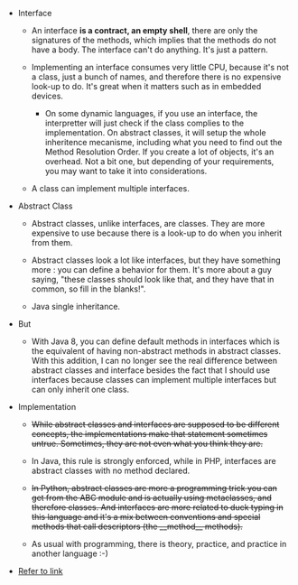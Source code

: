 - Interface
  - An interface **is a contract, an empty shell**, there are only the signatures of the methods, which implies that the methods do not have a body. The interface can't do anything. It's just a pattern.

  - Implementing an interface consumes very little CPU, because it's not a class, just a bunch of names, and therefore there is no expensive look-up to do. It's great when it matters such as in embedded devices.

    - On some dynamic languages, if you use an interface, the interpretter will just check if the class complies to the implementation. On abstract classes, it will setup the whole inheritence mecanisme, including what you need to find out the Method Resolution Order. If you create a lot of objects, it's an overhead. Not a bit one, but depending of your requirements, you may want to take it into considerations.

  - A class can implement multiple interfaces.

- Abstract Class
  - Abstract classes, unlike interfaces, are classes. They are more expensive to use because there is a look-up to do when you inherit from them.

  - Abstract classes look a lot like interfaces, but they have something more : you can define a behavior for them. It's more about a guy saying, "these classes should look like that, and they have that in common, so fill in the blanks!".

  - Java single inheritance.

- But
  - With Java 8, you can define default methods in interfaces which is the equivalent of having non-abstract methods in abstract classes. With this addition, I can no longer see the real difference between abstract classes and interface besides the fact that I should use interfaces because classes can implement multiple interfaces but can only inherit one class.

- Implementation
  - ~~While abstract classes and interfaces are supposed to be different concepts, the implementations make that statement sometimes untrue. Sometimes, they are not even what you think they are.~~

  - In Java, this rule is strongly enforced, while in PHP, interfaces are abstract classes with no method declared. 

  - ~~In Python, abstract classes are more a programming trick you can get from the ABC module and is actually using metaclasses, and therefore classes. And interfaces are more related to duck typing in this language and it's a mix between conventions and special methods that call descriptors (the \_\_method\_\_ methods).~~

  - As usual with programming, there is theory, practice, and practice in another language :-)

- [Refer to link](http://stackoverflow.com/questions/1913098/what-is-the-difference-between-an-interface-and-abstract-class)


